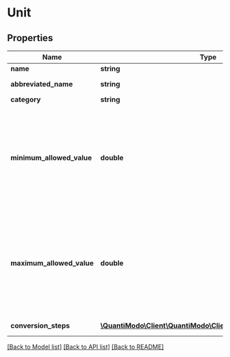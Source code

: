 # Unit

## Properties
Name | Type | Description | Notes
------------ | ------------- | ------------- | -------------
**name** | **string** | Unit name | 
**abbreviated_name** | **string** | Unit abbreviation | 
**category** | **string** | Unit category | 
**minimum_allowed_value** | **double** | The minimum allowed value for measurements. While you can record a value below this minimum, it will be excluded from the correlation analysis. | [optional] 
**maximum_allowed_value** | **double** | The maximum allowed value for measurements. While you can record a value above this maximum, it will be excluded from the correlation analysis. | [optional] 
**conversion_steps** | [**\QuantiModo\Client\QuantiModo\Client\Model\ConversionStep[]**](ConversionStep.md) | Conversion steps list | 

[[Back to Model list]](../README.md#documentation-for-models) [[Back to API list]](../README.md#documentation-for-api-endpoints) [[Back to README]](../README.md)


